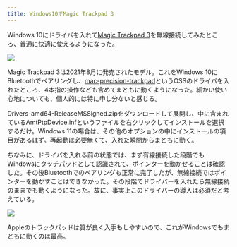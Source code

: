 ```yaml
---
title: Windows10でMagic Trackpad 3
---
```

Windows 10にドライバを入れて[Magic Trackpad 3](https://www.amazon.co.jp/dp/B09BTT6FJ9)を無線接続してみたところ、普通に快適に使えるようになった。

![](https://lh3.googleusercontent.com/docs/AG8NV2bxeEDH2uKLK-wSz5a9-pJnp2T7ZadSQ38S8Ka72LjnV2xyfB0i0REjmCEUFiDjRRvgSucvL8AIscNFsKdxoaEneuImwAiCmWpxNVKjfOmnkaFSpMUdTSkxyUHVAVbgUs2IUy88v3wynitWNf_cxiyhZ6lLw4lGb1Y2Lo8t3UPHJ0b892qEz-syf1LA1WygOnUUhYSsW9zmk3Q45i3vJkoJCwVK4aGQDc8yBhD-IxwZRLn2s22ejfXmPY2vUT0wyaDpTX-gpHa8_nc7puGWzO5nOExVp-GMRRzDeKS1b5rxCB2jf_CIi_vygHsAgctBU9LU0UMTWCfzcOwARFawGZXJ-5VeaprZDVUKKhCizBnMFAjvuN9-t8BZC1xexXD-BVZjoWdqYtOSXJjXfJIPTF9MsIqe_eS8Xsq6nBG8N7Kydx4SePizahSnZcqXzvecofnUnsSEvjLtrOUMbPuWaTDvRqxPO73yC9rGEw_mc-ZMBoUtdYfljEJfJtIxB8fy5sJCqA4uw2nKa0f5-ejh1vvje8S5yxjCRbw-fIHcvcy6DlYZhIk4paeEk4AZZ_211AM2QbA5KTKaDJRixw3Xy942q-xXgQe-Yd8PgVtnleURtV-mrXxU-TsdpJWHuCxEu4KEgLU8Vl6lfl5FvdVBqikUbKHsyDZNYqN2Pfy2vjYyGfohVnRhxfItOSA4PmQUc95QzOoRxpC6Xi_01xFAQbx_nQAKrvK4t2A_rjalswU3WQUld4ZW0jAcP-shMGPQTvShu3Ts6OfrssVwdUg-n5tqsancysSKIW9IpKwzAse7knT1TY-oSEEb_ML2B37CFlfq2ax3vMqfKH1VPG6m4dNBkxQU_5-t87j1b4p1_hcLsDYcaA8osh5cZtohvlRtcKWo2HzzUaBsuOPnbOnhlMPvT17yyJUA1gyEGOP3eh016LEE7slMv6qlUnxAbBozTU3fMCTEkoyPhRlkbiMTZKJuwaVTH406_8EbLPoOOCLAxCQa8-F30zymTprH_KSTj-nLFdpFBVI9LYXU3OlPa4qDif989AlLKuipaLBNcEIvKfm_jZwNeqm5Y3UWDmUJ6N9bDnLsDntjmDNpWg-NoXQZ316nekJDwjWTSDr00vZInfh5xc3SQ0TMSwJS5oZtz6emfyi32Bv9FSjST7GEIsc64--H-rXED9AoRAtJ2WCbriRLZrjei23gfXTqKQEsUHk8fBkkxBcDTqFxOMZq2_BNpg0aJpaoBpGjtYbBLVaGqeh26g)

Magic Trackpad 3は2021年8月に発売されたモデル。これをWindows 10にBluetoothでペアリングし、[mac-precision-trackpad](https://github.com/imbushuo/mac-precision-touchpad)というOSSのドライバを入れたところ、4本指の操作なども含めてまともに動くようになった。細かい使い心地についても、個人的には特に申し分ないと感じる。

Drivers-amd64-ReleaseMSSigned.zipをダウンロードして展開し、中に含まれているAmtPtpDevice.infというファイルを右クリックしてインストールを選択するだけ。Windows 11の場合は、その他のオプションの中にインストールの項目があるはず。再起動は必要無くて、入れた瞬間からまともに動く。

ちなみに、ドライバを入れる前の状態では、まず有線接続した段階でもWindowsにタッチパッドとして認識されて、ポインターを動かせることは確認した。その後Bluetoothでのペアリングも正常に完了したが、無線接続ではポインターを動かすことはできなかった。その段階でドライバーを入れたら無線接続のままでも動くようになった。故に、事実上このドライバーの導入は必須だと考えている。

![](https://lh3.googleusercontent.com/docs/AG8NV2aGJ6Ep0GLxOPMDt21YEgR02hQTgNeVcx3N2U3V_Y3g_CpcT2chV1z6bgrpW1W5lBHsIftv_0IMZ-H4F-hhWHsgkQbMDAXSt4Docj4Y8y9PYenjyc54kDaxulguzhQ1S3cl9zZ539vNv2PUnBt2LNKBtGfJZXzzA58izqfqhKGseQPwJx8yYli9DReJ04ndxB_5icOJUoIyjC5ROCKIcwlO61dJr0wAoUEfDfztmOVZ0c1q2Ex7lnW7_2TW4QtZckO9mt_eFJksojeRAWG2k6mx1a3RKxG3z-DfDsu1HceQExgzChSBd-xkPsV2qrY3KhDMperFFJt8xKtfaAvIiJg7Mcmoe7sZChsJm3CvCCnvuUmbpZKCoCZzj8A9XZtKjg9rv4n0kWWiX7OYGYhFCZV_uxLF0mEZnpXoa6x3Pu_KMxJ8Z8FPlLPUsTR-eGb1b0ggyIcuqgXFmTHVyHmo0lAu73tv8I-5HcHelQEw-ntM9Ul9Jtuep6vB-V5UPJ8Yyj1cCWqTCo7GHlnvblAAvSy0hYwy1N-zgj7M9P70sTifht0hNJOFtgDs1wUp4NuLb12E_OcXLbYBfpMT273hoPnk1q7rlmjME8Wtq8J6-gCjnXtFC92PTz_MrV_Jci-CUkfn5-4RY7l2PiYr_-ZNzIGZ1KuyeZEcyddFQSX-kJLQY0OBlEECgtXUkqkRX8C4C6Bs6yHkolZB-pQSu9jWUYM1TM_xkrK8QVzp1xwOl5t1AfouQ75jBbi6rQL5dDh0TNySvbrxdRPHBLgQUg4UA8Y_LymG4S9mnxUk9R8Tv-og1pQO-WDES2gamoQUebtHFhpcfGy_TLkwiwXy76N3eQZoG7HZasOz6k13zFKSZ-C2QltzeaxCq8lfGqBMYEPZXIghDsDh2KkDM3KuHw0jLD6vUsT_Z6bD9MikHEbRoYP0hAQ9H5wXvfepwWIoM3qhRap9z2rzhsjubyirotQWJCPfBtMoYEOJuI0G9z_sOkOV8EMUvJUMzl9MI3tGRbNZ6q1J7Hck7PoAGuYAJyxQHqKHlvfwoGgSXAy-PUpmYrjgU1Vvm8DM51VNLaILmguhvA4mAMyk_6tj4T_c51EJ1B25vEfpkdjODFTrOqR41gkvGIBh4aKesHEF9efWhGBb__NtgKG5xKCZKbM85zjpc0wgn9_rDBmUIGN9c7Il6mgXj-mj2TMIV8BO0SgpbE_E_nU3tRHeFPgdIVilvbPE8oBwVu_MeGZmFV78ZNliDC-PW5m5-w)

Appleのトラックパッドは質が良く入手もしやすいので、これがWindowsでもまともに動くのは最高。
